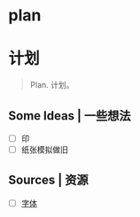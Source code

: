 # plan
# 计划

> Plan.
> 计划。

## Some Ideas | 一些想法

* [ ] 印
* [ ] 纸张模拟做旧

## Sources | 资源

* [ ] [字体](https://www.zitijia.com/)

